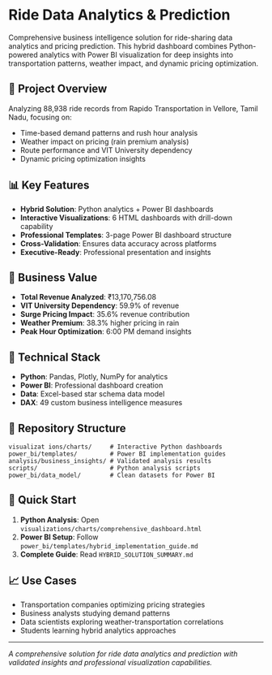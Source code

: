 # Ride Data Analytics & Prediction

Comprehensive business intelligence solution for ride-sharing data analytics and pricing prediction. This hybrid dashboard combines Python-powered analytics with Power BI visualization for deep insights into transportation patterns, weather impact, and dynamic pricing optimization.

## 🚗 **Project Overview**
Analyzing 88,938 ride records from Rapido Transportation in Vellore, Tamil Nadu, focusing on:
- Time-based demand patterns and rush hour analysis
- Weather impact on pricing (rain premium analysis)
- Route performance and VIT University dependency
- Dynamic pricing optimization insights

## 📊 **Key Features**
- **Hybrid Solution**: Python analytics + Power BI dashboards
- **Interactive Visualizations**: 6 HTML dashboards with drill-down capability
- **Professional Templates**: 3-page Power BI dashboard structure
- **Cross-Validation**: Ensures data accuracy across platforms
- **Executive-Ready**: Professional presentation and insights

## 🎯 **Business Value**
- **Total Revenue Analyzed**: ₹13,170,756.08
- **VIT University Dependency**: 59.9% of revenue
- **Surge Pricing Impact**: 35.6% revenue contribution
- **Weather Premium**: 38.3% higher pricing in rain
- **Peak Hour Optimization**: 6:00 PM demand insights

## 🔧 **Technical Stack**
- **Python**: Pandas, Plotly, NumPy for analytics
- **Power BI**: Professional dashboard creation
- **Data**: Excel-based star schema data model
- **DAX**: 49 custom business intelligence measures

## 📁 **Repository Structure**
```
visualizat ions/charts/     # Interactive Python dashboards
power_bi/templates/         # Power BI implementation guides
analysis/business_insights/ # Validated analysis results
scripts/                    # Python analysis scripts
power_bi/data_model/        # Clean datasets for Power BI
```

## 🚀 **Quick Start**
1. **Python Analysis**: Open `visualizations/charts/comprehensive_dashboard.html`
2. **Power BI Setup**: Follow `power_bi/templates/hybrid_implementation_guide.md`
3. **Complete Guide**: Read `HYBRID_SOLUTION_SUMMARY.md`

## 📈 **Use Cases**
- Transportation companies optimizing pricing strategies
- Business analysts studying demand patterns
- Data scientists exploring weather-transportation correlations
- Students learning hybrid analytics approaches

---
*A comprehensive solution for ride data analytics and prediction with validated insights and professional visualization capabilities.*
